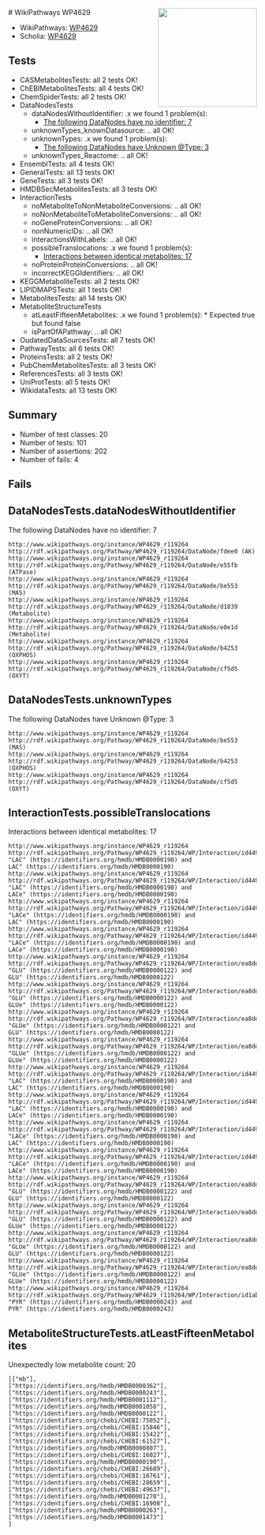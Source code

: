 <img style="float: right; width: 200px" src="https://upload.wikimedia.org/wikipedia/commons/thumb/8/83/Wplogo_with_text_500.png/640px-Wplogo_with_text_500.png" />
# WikiPathways WP4629

* WikiPathways: [WP4629](https://new.wikipathways.org/pathways/WP4629)
* Scholia: [WP4629](https://scholia.toolforge.org/wikipathways/WP4629)
## Tests
* CASMetabolitesTests: all 2 tests OK!
* ChEBIMetabolitesTests: all 4 tests OK!
* ChemSpiderTests: all 2 tests OK!
* DataNodesTests
    * dataNodesWithoutIdentifier: .x we found 1 problem(s):
        * [The following DataNodes have no identifier: 7](#d2d32fa6)
    * unknownTypes_knownDatasource: .. all OK!
    * unknownTypes: .x we found 1 problem(s):
        * [The following DataNodes have Unknown @Type: 3](#839973e1)
    * unknownTypes_Reactome: .. all OK!
* EnsemblTests: all 4 tests OK!
* GeneralTests: all 13 tests OK!
* GeneTests: all 3 tests OK!
* HMDBSecMetabolitesTests: all 3 tests OK!
* InteractionTests
    * noMetaboliteToNonMetaboliteConversions: .. all OK!
    * noNonMetaboliteToMetaboliteConversions: .. all OK!
    * noGeneProteinConversions: .. all OK!
    * nonNumericIDs: .. all OK!
    * interactionsWithLabels: .. all OK!
    * possibleTranslocations: .x we found 1 problem(s):
        * [Interactions between identical metabolites: 17](#dc76dff3)
    * noProteinProteinConversions: .. all OK!
    * incorrectKEGGIdentifiers: .. all OK!
* KEGGMetaboliteTests: all 2 tests OK!
* LIPIDMAPSTests: all 1 tests OK!
* MetabolitesTests: all 14 tests OK!
* MetaboliteStructureTests
    * atLeastFifteenMetabolites: .x we found 1 problem(s):
            * Expected true but found false
    * isPartOfAPathway: .. all OK!
* OudatedDataSourcesTests: all 7 tests OK!
* PathwayTests: all 6 tests OK!
* ProteinsTests: all 2 tests OK!
* PubChemMetabolitesTests: all 3 tests OK!
* ReferencesTests: all 3 tests OK!
* UniProtTests: all 5 tests OK!
* WikidataTests: all 13 tests OK!


## Summary

* Number of test classes: 20
* Number of tests: 101
* Number of assertions: 202
* Number of fails: 4

## Fails

<a name="d2d32fa6" />

## DataNodesTests.dataNodesWithoutIdentifier

The following DataNodes have no identifier: 7
```
http://www.wikipathways.org/instance/WP4629_r119264 http://rdf.wikipathways.org/Pathway/WP4629_r119264/DataNode/fdee0 (AK)
http://www.wikipathways.org/instance/WP4629_r119264 http://rdf.wikipathways.org/Pathway/WP4629_r119264/DataNode/e55fb (ATPase)
http://www.wikipathways.org/instance/WP4629_r119264 http://rdf.wikipathways.org/Pathway/WP4629_r119264/DataNode/be553 (MAS)
http://www.wikipathways.org/instance/WP4629_r119264 http://rdf.wikipathways.org/Pathway/WP4629_r119264/DataNode/d1839 (Metabolite)
http://www.wikipathways.org/instance/WP4629_r119264 http://rdf.wikipathways.org/Pathway/WP4629_r119264/DataNode/e0e1d (Metabolite)
http://www.wikipathways.org/instance/WP4629_r119264 http://rdf.wikipathways.org/Pathway/WP4629_r119264/DataNode/b4253 (OXPHOS)
http://www.wikipathways.org/instance/WP4629_r119264 http://rdf.wikipathways.org/Pathway/WP4629_r119264/DataNode/cf5d5 (OXYT)
```

<a name="839973e1" />

## DataNodesTests.unknownTypes

The following DataNodes have Unknown @Type: 3
```
http://www.wikipathways.org/instance/WP4629_r119264 http://rdf.wikipathways.org/Pathway/WP4629_r119264/DataNode/be553 (MAS)
http://www.wikipathways.org/instance/WP4629_r119264 http://rdf.wikipathways.org/Pathway/WP4629_r119264/DataNode/b4253 (OXPHOS)
http://www.wikipathways.org/instance/WP4629_r119264 http://rdf.wikipathways.org/Pathway/WP4629_r119264/DataNode/cf5d5 (OXYT)
```

<a name="dc76dff3" />

## InteractionTests.possibleTranslocations

Interactions between identical metabolites: 17
```
http://www.wikipathways.org/instance/WP4629_r119264 http://rdf.wikipathways.org/Pathway/WP4629_r119264/WP/Interaction/id4492be65_1 "LAC" (https://identifiers.org/hmdb/HMDB0000190) and 
LAC" (https://identifiers.org/hmdb/HMDB0000190)
http://www.wikipathways.org/instance/WP4629_r119264 http://rdf.wikipathways.org/Pathway/WP4629_r119264/WP/Interaction/id4492be65_1 "LAC" (https://identifiers.org/hmdb/HMDB0000190) and 
LACe" (https://identifiers.org/hmdb/HMDB0000190)
http://www.wikipathways.org/instance/WP4629_r119264 http://rdf.wikipathways.org/Pathway/WP4629_r119264/WP/Interaction/id4492be65_1 "LACe" (https://identifiers.org/hmdb/HMDB0000190) and 
LAC" (https://identifiers.org/hmdb/HMDB0000190)
http://www.wikipathways.org/instance/WP4629_r119264 http://rdf.wikipathways.org/Pathway/WP4629_r119264/WP/Interaction/id4492be65_1 "LACe" (https://identifiers.org/hmdb/HMDB0000190) and 
LACe" (https://identifiers.org/hmdb/HMDB0000190)
http://www.wikipathways.org/instance/WP4629_r119264 http://rdf.wikipathways.org/Pathway/WP4629_r119264/WP/Interaction/ea8dd_2 "GLU" (https://identifiers.org/hmdb/HMDB0000122) and 
GLU" (https://identifiers.org/hmdb/HMDB0000122)
http://www.wikipathways.org/instance/WP4629_r119264 http://rdf.wikipathways.org/Pathway/WP4629_r119264/WP/Interaction/ea8dd_2 "GLU" (https://identifiers.org/hmdb/HMDB0000122) and 
GLUe" (https://identifiers.org/hmdb/HMDB0000122)
http://www.wikipathways.org/instance/WP4629_r119264 http://rdf.wikipathways.org/Pathway/WP4629_r119264/WP/Interaction/ea8dd_2 "GLUe" (https://identifiers.org/hmdb/HMDB0000122) and 
GLU" (https://identifiers.org/hmdb/HMDB0000122)
http://www.wikipathways.org/instance/WP4629_r119264 http://rdf.wikipathways.org/Pathway/WP4629_r119264/WP/Interaction/ea8dd_2 "GLUe" (https://identifiers.org/hmdb/HMDB0000122) and 
GLUe" (https://identifiers.org/hmdb/HMDB0000122)
http://www.wikipathways.org/instance/WP4629_r119264 http://rdf.wikipathways.org/Pathway/WP4629_r119264/WP/Interaction/id4492be65_2 "LAC" (https://identifiers.org/hmdb/HMDB0000190) and 
LAC" (https://identifiers.org/hmdb/HMDB0000190)
http://www.wikipathways.org/instance/WP4629_r119264 http://rdf.wikipathways.org/Pathway/WP4629_r119264/WP/Interaction/id4492be65_2 "LAC" (https://identifiers.org/hmdb/HMDB0000190) and 
LACe" (https://identifiers.org/hmdb/HMDB0000190)
http://www.wikipathways.org/instance/WP4629_r119264 http://rdf.wikipathways.org/Pathway/WP4629_r119264/WP/Interaction/id4492be65_2 "LACe" (https://identifiers.org/hmdb/HMDB0000190) and 
LAC" (https://identifiers.org/hmdb/HMDB0000190)
http://www.wikipathways.org/instance/WP4629_r119264 http://rdf.wikipathways.org/Pathway/WP4629_r119264/WP/Interaction/id4492be65_2 "LACe" (https://identifiers.org/hmdb/HMDB0000190) and 
LACe" (https://identifiers.org/hmdb/HMDB0000190)
http://www.wikipathways.org/instance/WP4629_r119264 http://rdf.wikipathways.org/Pathway/WP4629_r119264/WP/Interaction/ea8dd_1 "GLU" (https://identifiers.org/hmdb/HMDB0000122) and 
GLU" (https://identifiers.org/hmdb/HMDB0000122)
http://www.wikipathways.org/instance/WP4629_r119264 http://rdf.wikipathways.org/Pathway/WP4629_r119264/WP/Interaction/ea8dd_1 "GLU" (https://identifiers.org/hmdb/HMDB0000122) and 
GLUe" (https://identifiers.org/hmdb/HMDB0000122)
http://www.wikipathways.org/instance/WP4629_r119264 http://rdf.wikipathways.org/Pathway/WP4629_r119264/WP/Interaction/ea8dd_1 "GLUe" (https://identifiers.org/hmdb/HMDB0000122) and 
GLU" (https://identifiers.org/hmdb/HMDB0000122)
http://www.wikipathways.org/instance/WP4629_r119264 http://rdf.wikipathways.org/Pathway/WP4629_r119264/WP/Interaction/ea8dd_1 "GLUe" (https://identifiers.org/hmdb/HMDB0000122) and 
GLUe" (https://identifiers.org/hmdb/HMDB0000122)
http://www.wikipathways.org/instance/WP4629_r119264 http://rdf.wikipathways.org/Pathway/WP4629_r119264/WP/Interaction/id1aba2109 "PYR" (https://identifiers.org/hmdb/HMDB0000243) and 
PYR" (https://identifiers.org/hmdb/HMDB0000243)
```

<a name="3b0f9727" />

## MetaboliteStructureTests.atLeastFifteenMetabolites

Unexpectedly low metabolite count: 20

```
[["mb"],
["https://identifiers.org/hmdb/HMDB0000362"],
["https://identifiers.org/hmdb/HMDB0000243"],
["https://identifiers.org/hmdb/HMDB0001112"],
["https://identifiers.org/hmdb/HMDB0001058"],
["https://identifiers.org/hmdb/HMDB0000122"],
["https://identifiers.org/chebi/CHEBI:75052"],
["https://identifiers.org/chebi/CHEBI:15846"],
["https://identifiers.org/chebi/CHEBI:15422"],
["https://identifiers.org/chebi/CHEBI:61527"],
["https://identifiers.org/hmdb/HMDB0000807"],
["https://identifiers.org/chebi/CHEBI:16027"],
["https://identifiers.org/hmdb/HMDB0000190"],
["https://identifiers.org/chebi/CHEBI:26689"],
["https://identifiers.org/chebi/CHEBI:16761"],
["https://identifiers.org/chebi/CHEBI:28659"],
["https://identifiers.org/chebi/CHEBI:49637"],
["https://identifiers.org/hmdb/HMDB0001270"],
["https://identifiers.org/chebi/CHEBI:16908"],
["https://identifiers.org/hmdb/HMDB0000263"],
["https://identifiers.org/hmdb/HMDB0001473"]
]
```

